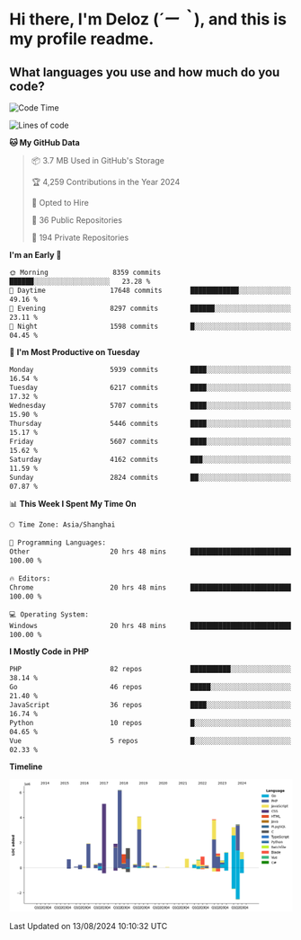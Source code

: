 # **Hi there, I'm Deloz (*´ー｀*), and this is my profile readme.**

## **What languages you use and how much do you code?**

<!--START_SECTION:waka-->
![Code Time](http://img.shields.io/badge/Code%20Time-4%2C544%20hrs%2057%20mins-blue)

![Lines of code](https://img.shields.io/badge/From%20Hello%20World%20I%27ve%20Written-41.7%20million%20lines%20of%20code-blue)

**🐱 My GitHub Data** 

> 📦 3.7 MB Used in GitHub's Storage 
 > 
> 🏆 4,259 Contributions in the Year 2024
 > 
> 💼 Opted to Hire
 > 
> 📜 36 Public Repositories 
 > 
> 🔑 194 Private Repositories 
 > 
**I'm an Early 🐤** 

```text
🌞 Morning                8359 commits        ██████░░░░░░░░░░░░░░░░░░░   23.28 % 
🌆 Daytime                17648 commits       ████████████░░░░░░░░░░░░░   49.16 % 
🌃 Evening                8297 commits        ██████░░░░░░░░░░░░░░░░░░░   23.11 % 
🌙 Night                  1598 commits        █░░░░░░░░░░░░░░░░░░░░░░░░   04.45 % 
```
📅 **I'm Most Productive on Tuesday** 

```text
Monday                   5939 commits        ████░░░░░░░░░░░░░░░░░░░░░   16.54 % 
Tuesday                  6217 commits        ████░░░░░░░░░░░░░░░░░░░░░   17.32 % 
Wednesday                5707 commits        ████░░░░░░░░░░░░░░░░░░░░░   15.90 % 
Thursday                 5446 commits        ████░░░░░░░░░░░░░░░░░░░░░   15.17 % 
Friday                   5607 commits        ████░░░░░░░░░░░░░░░░░░░░░   15.62 % 
Saturday                 4162 commits        ███░░░░░░░░░░░░░░░░░░░░░░   11.59 % 
Sunday                   2824 commits        ██░░░░░░░░░░░░░░░░░░░░░░░   07.87 % 
```


📊 **This Week I Spent My Time On** 

```text
🕑︎ Time Zone: Asia/Shanghai

💬 Programming Languages: 
Other                    20 hrs 48 mins      █████████████████████████   100.00 % 

🔥 Editors: 
Chrome                   20 hrs 48 mins      █████████████████████████   100.00 % 

💻 Operating System: 
Windows                  20 hrs 48 mins      █████████████████████████   100.00 % 
```

**I Mostly Code in PHP** 

```text
PHP                      82 repos            ██████████░░░░░░░░░░░░░░░   38.14 % 
Go                       46 repos            █████░░░░░░░░░░░░░░░░░░░░   21.40 % 
JavaScript               36 repos            ████░░░░░░░░░░░░░░░░░░░░░   16.74 % 
Python                   10 repos            █░░░░░░░░░░░░░░░░░░░░░░░░   04.65 % 
Vue                      5 repos             █░░░░░░░░░░░░░░░░░░░░░░░░   02.33 % 
```



**Timeline**

![Lines of Code chart](https://raw.githubusercontent.com/deloz/deloz/main/assets/bar_graph.png)


 Last Updated on 13/08/2024 10:10:32 UTC
<!--END_SECTION:waka-->
